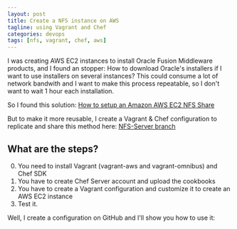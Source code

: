 ```yaml
---
layout: post
title: Create a NFS instance on AWS
tagline: using Vagrant and Chef
categories: devops
tags: [nfs, vagrant, chef, aws]
---
```


I was creating AWS EC2 instances to install Oracle Fusion Middleware products, and I found
an stopper: How to download Oracle's installers if I want to use installers on several instances? This could consume a lot of network bandwith
and I want to make this process repeatable, so I don't want to wait 1 hour each installation.

So I found this solution: [How to setup an Amazon AWS EC2 NFS Share](https://theredblacktree.wordpress.com/2013/05/23/how-to-setup-a-amazon-aws-ec2-nfs-share/)

But to make it more reusable, I create a Vagrant & Chef configuration to replicate and share this method
here: [NFS-Server branch](https://github.com/jeqo/vagrant-aws-chef-nfs/tree/nfs-server)

## What are the steps?

0. You need to install Vagrant (vagrant-aws and vagrant-omnibus) and Chef SDK
1. You have to create Chef Server account and upload the cookbooks
2. You have to create a Vagrant configuration and customize it to create an AWS EC2 instance
3. Test it.

Well, I create a configuration on GitHub and I'll show you how to use it:
